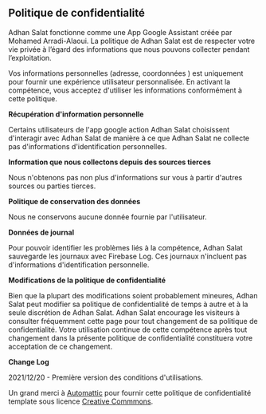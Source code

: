 ## Politique de confidentialité
Adhan Salat fonctionne comme une App Google Assistant créée par Mohamed Arradi-Alaoui. La politique de Adhan Salat est de respecter votre vie privée à l’égard des informations que nous pouvons collecter pendant l’exploitation.

Vos informations personnelles (adresse, coordonnées ) est uniquement pour fournir une expérience utilisateur personnalisée. En activant la compétence, vous acceptez d'utiliser les informations conformément à cette politique.

**Récupération d'information personnelle**

Certains utilisateurs de l'app google action Adhan Salat choisissent d'interagir avec Adhan Salat de manière à ce que Adhan Salat ne collecte pas d'informations d'identification personnelles.

**Information que nous collectons depuis des sources tierces**

Nous n'obtenons pas non plus d'informations sur vous à partir d'autres sources ou parties tierces.

**Politique de conservation des données**

Nous ne conservons aucune donnée fournie par l'utilisateur.

**Données de journal**

Pour pouvoir identifier les problèmes liés à la compétence, Adhan Salat sauvegarde les journaux avec Firebase Log. Ces journaux n'incluent pas d'informations d'identification personnelle.

**Modifications de la politique de confidentialité**

Bien que la plupart des modifications soient probablement mineures, Adhan Salat peut modifier sa politique de confidentialité de temps à autre et à la seule discrétion de Adhan Salat. Adhan Salat encourage les visiteurs à consulter fréquemment cette page pour tout changement de sa politique de confidentialité. Votre utilisation continue de cette compétence après tout changement dans la présente politique de confidentialité constituera votre acceptation de ce changement.

**Change Log**

2021/12/20 - Première version des conditions d'utilisations.

Un grand merci à [Automattic](https://automattic.com) pour fournir cette politique de confidentialité template sous licence [Creative Commmons](https://creativecommons.org/licenses/by-sa/4.0/).
